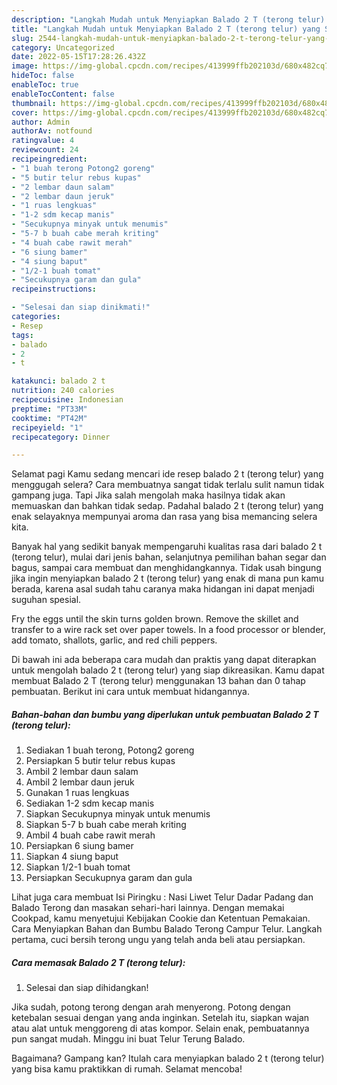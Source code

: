 ```yaml
---
description: "Langkah Mudah untuk Menyiapkan Balado 2 T (terong telur) yang Sempurna, Buat Buka Puasa Menggugah Selera"
title: "Langkah Mudah untuk Menyiapkan Balado 2 T (terong telur) yang Sempurna, Buat Buka Puasa Menggugah Selera"
slug: 2544-langkah-mudah-untuk-menyiapkan-balado-2-t-terong-telur-yang-sempurna-buat-buka-puasa-menggugah-selera
category: Uncategorized
date: 2022-05-15T17:28:26.432Z
image: https://img-global.cpcdn.com/recipes/413999ffb202103d/680x482cq70/balado-2-t-terong-telur-foto-resep-utama.jpg
hideToc: false
enableToc: true
enableTocContent: false
thumbnail: https://img-global.cpcdn.com/recipes/413999ffb202103d/680x482cq70/balado-2-t-terong-telur-foto-resep-utama.jpg
cover: https://img-global.cpcdn.com/recipes/413999ffb202103d/680x482cq70/balado-2-t-terong-telur-foto-resep-utama.jpg
author: Admin
authorAv: notfound
ratingvalue: 4
reviewcount: 24
recipeingredient:
- "1 buah terong Potong2 goreng"
- "5 butir telur rebus kupas"
- "2 lembar daun salam"
- "2 lembar daun jeruk"
- "1 ruas lengkuas"
- "1-2 sdm kecap manis"
- "Secukupnya minyak untuk menumis"
- "5-7 b buah cabe merah kriting"
- "4 buah cabe rawit merah"
- "6 siung bamer"
- "4 siung baput"
- "1/2-1 buah tomat"
- "Secukupnya garam dan gula"
recipeinstructions:

- "Selesai dan siap dinikmati!"
categories:
- Resep
tags:
- balado
- 2
- t

katakunci: balado 2 t 
nutrition: 240 calories
recipecuisine: Indonesian
preptime: "PT33M"
cooktime: "PT42M"
recipeyield: "1"
recipecategory: Dinner

---
```



Selamat pagi Kamu sedang mencari ide resep balado 2 t (terong telur) yang menggugah selera? Cara membuatnya sangat tidak terlalu sulit namun tidak gampang juga. Tapi Jika salah mengolah maka hasilnya tidak akan memuaskan dan bahkan tidak sedap. Padahal balado 2 t (terong telur) yang enak selayaknya mempunyai aroma dan rasa yang bisa memancing selera kita.


Banyak hal yang sedikit banyak mempengaruhi kualitas rasa dari balado 2 t (terong telur), mulai dari jenis bahan, selanjutnya pemilihan bahan segar dan bagus, sampai cara membuat dan menghidangkannya. Tidak usah bingung jika ingin menyiapkan balado 2 t (terong telur) yang enak di mana pun kamu berada, karena asal sudah tahu caranya maka hidangan ini dapat menjadi suguhan spesial.

Fry the eggs until the skin turns golden brown. Remove the skillet and transfer to a wire rack set over paper towels. In a food processor or blender, add tomato, shallots, garlic, and red chili peppers.


Di bawah ini ada beberapa cara mudah dan praktis yang dapat diterapkan untuk mengolah balado 2 t (terong telur) yang siap dikreasikan. Kamu dapat membuat Balado 2 T (terong telur) menggunakan 13 bahan dan 0 tahap pembuatan. Berikut ini cara untuk membuat hidangannya.

<!--inarticleads1-->

##### Bahan-bahan dan bumbu yang diperlukan untuk pembuatan Balado 2 T (terong telur):

1. Sediakan 1 buah terong, Potong2 goreng
1. Persiapkan 5 butir telur rebus kupas
1. Ambil 2 lembar daun salam
1. Ambil 2 lembar daun jeruk
1. Gunakan 1 ruas lengkuas
1. Sediakan 1-2 sdm kecap manis
1. Siapkan Secukupnya minyak untuk menumis
1. Siapkan 5-7 b buah cabe merah kriting
1. Ambil 4 buah cabe rawit merah
1. Persiapkan 6 siung bamer
1. Siapkan 4 siung baput
1. Siapkan 1/2-1 buah tomat
1. Persiapkan Secukupnya garam dan gula


Lihat juga cara membuat Isi Piringku : Nasi Liwet Telur Dadar Padang dan Balado Terong dan masakan sehari-hari lainnya. Dengan memakai Cookpad, kamu menyetujui Kebijakan Cookie dan Ketentuan Pemakaian. Cara Menyiapkan Bahan dan Bumbu Balado Terong Campur Telur. Langkah pertama, cuci bersih terong ungu yang telah anda beli atau persiapkan. 

<!--inarticleads2-->

##### Cara memasak Balado 2 T (terong telur):


1. Selesai dan siap dihidangkan!

Jika sudah, potong terong dengan arah menyerong. Potong dengan ketebalan sesuai dengan yang anda inginkan. Setelah itu, siapkan wajan atau alat untuk menggoreng di atas kompor. Selain enak, pembuatannya pun sangat mudah. Minggu ini buat Telur Terung Balado. 

Bagaimana? Gampang kan? Itulah cara menyiapkan balado 2 t (terong telur) yang bisa kamu praktikkan di rumah. Selamat mencoba!
